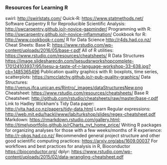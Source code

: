 ### Resources for Learning R

swirl: http://swirlstats.com/
Quick-R: https://www.statmethods.net/
Software Carpentry
R for Reproducible Scientific Analysis: http://swcarpentry.github.io/r-novice-gapminder/
Programming with R: http://swcarpentry.github.io/r-novice-inflammation/
Cookbook for R: http://www.cookbook-r.com/
R for Data Science http://r4ds.had.co.nz/  
Cheat Sheets:
Base R: https://www.rstudio.com/wp-content/uploads/2016/05/base-r.pdf
All of R utilities: https://www.rstudio.com/resources/cheatsheets/
R Data Structures https://image.slidesharecdn.com/lsesudsrworkshopcomplete-170124103937/95/lsesu-a-taste-of-r-language-workshop-33-638.jpg?cb=1485365496
Publication quality graphics with R: boxplots, time series, scatterplots: https://smcclatchy.github.io/r-pub-quality-graphics/
Data Structures: http://venus.ifca.unican.es/Rintro/_images/dataStructuresNew.png
Cheatsheet: https://www.rstudio.com/resources/cheatsheets/
Base R Cheatsheet: http://github.com/rstudio/cheatsheets/raw/master/base-r.pdf
Link to Hadley Wickham's Tidy Data paper: http://vita.had.co.nz/papers/tidy-data.html
Learn Regular expressions: http://web.mit.edu/hackl/www/lab/turkshop/slides/regex-cheatsheet.pdf
Markdown: https://rmarkdown.rstudio.com/gallery.html; http://timelyportfolio.github.io/rCharts_nyt_home_price/
Writing R packages for organizing analyses for those with a few weeks/months of R experience: http://r-pkgs.had.co.nz/
Recommended general project structure and other good scientific computing practices: https://arxiv.org/abs/1609.00037
For workflows and best practices for analysis in R, Bioconductor https://bioconductor.org/ 
dplyr: https://www.rstudio.com/wp-content/uploads/2015/02/data-wrangling-cheatsheet.pdf
